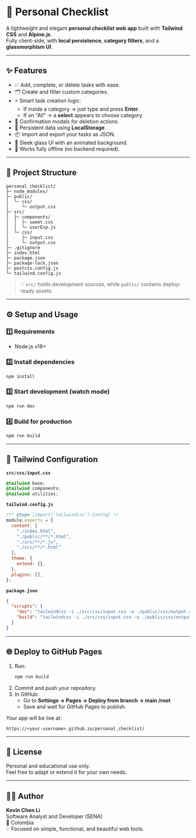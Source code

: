 # 🧾 Personal Checklist

A lightweight and elegant **personal checklist web app** built with **Tailwind CSS** and **Alpine.js**.  
Fully client-side, with **local persistence**, **category filters**, and a **glassmorphism UI**.

---

## ✨ Features

- ✅ Add, complete, or delete tasks with ease.
- 🗂️ Create and filter custom categories.
- ⚡ Smart task creation logic:
  - If inside a category → just type and press **Enter**.
  - If on “All” → a **select** appears to choose category.
- 🧹 Confirmation modals for deletion actions.
- 💾 Persistent data using **LocalStorage**.
- 📦 Import and export your tasks as JSON.
- 🎨 Sleek glass UI with an animated background.
- 🧭 Works fully offline (no backend required).

---

## 🧱 Project Structure

```
personal_checklist/
├─ node_modules/
├─ public/
│  └─ css/
│     └─ output.css
├─ src/
│  ├─ components/
│  │  ├─ sweet.css
│  │  └─ userExp.js
│  └─ css/
│     ├─ input.css
│     └─ output.css
├─ .gitignore
├─ index.html
├─ package.json
├─ package-lock.json
├─ postcss.config.js
└─ tailwind.config.js
```

> 💡 `src/` holds development sources, while `public/` contains deploy-ready assets.

---

## ⚙️ Setup and Usage

### 1️⃣ Requirements
- Node.js v18+

### 2️⃣ Install dependencies
```bash
npm install
```

### 3️⃣ Start development (watch mode)
```bash
npm run dev
```

### 4️⃣ Build for production
```bash
npm run build
```

---

## 🧩 Tailwind Configuration

**`src/css/input.css`**
```css
@tailwind base;
@tailwind components;
@tailwind utilities;
```

**`tailwind.config.js`**
```js
/** @type {import('tailwindcss').Config} */
module.exports = {
  content: [
    "./index.html",
    "./public/**/*.html",
    "./src/**/*.js",
    "./src/**/*.html"
  ],
  theme: {
    extend: {},
  },
  plugins: [],
};
```

**`package.json`**
```json
{
  "scripts": {
    "dev": "tailwindcss -i ./src/css/input.css -o ./public/css/output.css --watch",
    "build": "tailwindcss -i ./src/css/input.css -o ./public/css/output.css --minify"
  }
}
```

---

## 🌐 Deploy to GitHub Pages

1. Run:
   ```bash
   npm run build
   ```
2. Commit and push your repository.
3. In GitHub:
   - Go to **Settings → Pages → Deploy from branch → main /root**  
   - Save and wait for GitHub Pages to publish.

Your app will be live at:
```
https://<your-username>.github.io/personal_checklist/
```

---

## 📄 License

Personal and educational use only.  
Feel free to adapt or extend it for your own needs.

---

## 👨‍💻 Author

**Kevin Chen Li**  
Software Analyst and Developer (SENA)  
📍 Colombia  
💡 Focused on simple, functional, and beautiful web tools.
